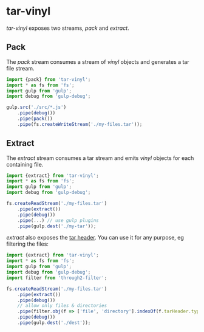 # tar-vinyl

*tar-vinyl* exposes two streams, *pack* and *extract*.


## Pack
The *pack* stream consumes a stream of *vinyl* objects and generates a tar file stream.

```javascript
import {pack} from 'tar-vinyl';
import * as fs from 'fs';
import gulp from 'gulp';
import debug from 'gulp-debug';

gulp.src('./src/*.js')
	.pipe(debug())
	.pipe(pack())
	.pipe(fs.createWriteStream('./my-files.tar'));
```

## Extract
The *extract* stream consumes a tar stream and emits *vinyl* objects for each containing file.

```javascript
import {extract} from 'tar-vinyl';
import * as fs from 'fs';
import gulp from 'gulp';
import debug from 'gulp-debug';

fs.createReadStream('./my-files.tar')
	.pipe(extract())
	.pipe(debug())
	.pipe(...) // use gulp plugins
	.pipe(gulp.dest('./my-tar'));
```

*extract* also exposes the [tar header](https://www.npmjs.com/package/tar-stream#headers). You can use it for any purpose, eg filtering the files:
```javascript
import {extract} from 'tar-vinyl';
import * as fs from 'fs';
import gulp from 'gulp';
import debug from 'gulp-debug';
import filter from 'through2-filter';

fs.createReadStream('./my-files.tar')
	.pipe(extract())
	.pipe(debug())
	// allow only files & directories
	.pipe(filter.obj(f => ['file', 'directory'].indexOf(f.tarHeader.type) !== -1))
	.pipe(debug())
	.pipe(gulp.dest('./dest'));

```
